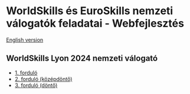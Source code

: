 # WorldSkills és EuroSkills nemzeti válogatók feladatai - Webfejlesztés
[English version](https://github.com/skillsithu/es-ws-s17-hu-testprojects/blob/main/README_EN.md)
## WorldSkills Lyon 2024 nemzeti válogató
- [1. forduló](https://github.com/skillsithu/ws2024-s17-hu-r1)
- [2. forduló (középdöntő)](https://github.com/skillsithu/ws2024-s17-hu-r2)
- [3. forduló (döntő)](https://github.com/skillsithu/ws2024-s17-hu-r3)

